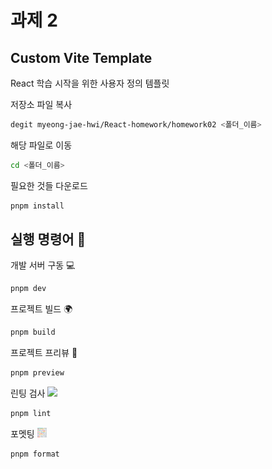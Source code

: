 # 과제 2

## Custom Vite Template

React 학습 시작을 위한 사용자 정의 템플릿

저장소 파일 복사

```sh
degit myeong-jae-hwi/React-homework/homework02 <폴더_이름>
```

해당 파일로 이동

```sh
cd <폴더_이름>
```

필요한 것들 다운로드

```sh
pnpm install
```

## 실행 명령어 💬

개발 서버 구동 💻

```sh
pnpm dev
```

프로젝트 빌드 🌍

```sh
pnpm build
```

프로젝트 프리뷰 👀

```sh
pnpm preview
```

린팅 검사
<img width = "4%" src = "md/image.png"/>

```sh
pnpm lint
```

포멧팅
<img width = "3%" src = "md/prettier-1.svg
"/>

```sh
pnpm format
```
